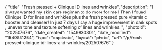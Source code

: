 {
    "title": "Fresh pressed + Clinique ID lines and wrinkles",
    "description": "I always wanted my skin care regimen to do more for me ! Then I found Clinique ID for lines and wrinkles plus the fresh pressed pure vitamin c booster and cleanser! In just 7 days I say a huge improvement in dark spots , uneven tone and texture softening of lines and wrinkles. ",
    "photoId": "202507676",
    "date_created": "1549830301",
    "date_modified": "1549831254",
    "type": "captivate",
    "layout": "photo",
    "url": "\/p\/fresh-pressed-clinique-id-lines-and-wrinkles\/202507676"
}